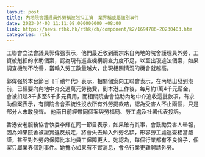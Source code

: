 ```yaml
---
layout: post
title: 內地院舍護理員外勞稱被剋扣工資　業界稱或屬個別事件
date: 2023-04-03 11:11:08.000000000 +08:00
link: https://news.rthk.hk/rthk/ch/component/k2/1694786-20230403.htm
categories: rthk
---
```


工聯會立法會議員郭偉强表示，他們最近收到兩宗來自內地的院舍護理員外勞，工資被剋扣的求助個案，認為現有巡查機構調查力度不足，以至出現違法個案，如果調查機制不改善，當輸入勞工數量越大，出現相關情況的機會就越高。 

郭偉强於本台節目《千禧年代》表示，相關個案向工聯會表示，在內地出發到港前，已經要向內地中介交過萬元勞務費，到本港工作後，每月約1萬4千元薪金，會被扣起3千多至5千多元費用，而相關院舍會協助內地中介追收這批款項，有求助個案表示，有關院舍會系統性沒收所有外勞提款咭，認為受害人不止兩個，只是部分人未敢發聲。 他兩日前經帶同個案與勞福局、勞工處及社署代表投訴。

香港安老服務協會執委李輝在同一節目表示，如果確有其事，會鼓勵受害人舉報，因為如果院舍被證實違反規定，將會失去輸入外勞名額，形容勞工處巡查相當嚴謹，甚至對外勞的保障比本地員工保障更大。她認為，每個行業都有不良份子，個案只屬業界個別事件。她擔心如果有不實消息，會令行業更難聘請外勞。
